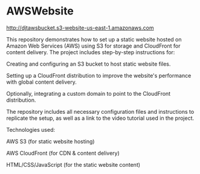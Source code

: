# AWSWebsite
http://djtawsbucket.s3-website-us-east-1.amazonaws.com

This repository demonstrates how to set up a static website hosted on Amazon Web Services (AWS) using S3 for storage and CloudFront for content delivery. The project includes step-by-step instructions for:

Creating and configuring an S3 bucket to host static website files.

Setting up a CloudFront distribution to improve the website's performance with global content delivery.

Optionally, integrating a custom domain to point to the CloudFront distribution.

The repository includes all necessary configuration files and instructions to replicate the setup, as well as a link to the video tutorial used in the project.

Technologies used:

AWS S3 (for static website hosting)

AWS CloudFront (for CDN & content delivery)

HTML/CSS/JavaScript (for the static website content)
